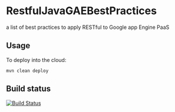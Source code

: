 RestfulJavaGAEBestPractices
===========================

a list of best practices to apply RESTful to Google app Engine PaaS

Usage
-----

To deploy into the cloud:

    mvn clean deploy
    
Build status
------------
[![Build Status](https://travis-ci.org/micheleorsi/RestfulJavaGAEBestPractices.svg?branch=master)](https://travis-ci.org/micheleorsi/RestfulJavaGAEBestPractices)